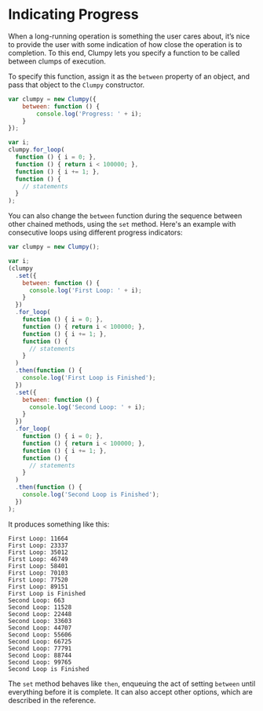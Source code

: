 # Indicating Progress

When a long-running operation is something the user cares about, it’s nice to provide the user with some indication of how close the operation is to completion. To this end, Clumpy lets you specify a function to be called between clumps of execution.

To specify this function, assign it as the `between` property of an object, and pass that object to the `Clumpy` constructor.

```javascript
var clumpy = new Clumpy({
    between: function () {
        console.log('Progress: ' + i);
    }
});

var i;
clumpy.for_loop(
  function () { i = 0; },
  function () { return i < 100000; },
  function () { i += 1; },
  function () {
    // statements
  }
);
```

You can also change the `between` function during the sequence between other chained methods, using the `set` method. Here's an example with consecutive loops using different progress indicators:

```javascript
var clumpy = new Clumpy();

var i;
(clumpy
  .set({
    between: function () {
      console.log('First Loop: ' + i);
    }
  })
  .for_loop(
    function () { i = 0; },
    function () { return i < 100000; },
    function () { i += 1; },
    function () {
      // statements
    }
  )
  .then(function () {
    console.log('First Loop is Finished');
  })
  .set({
    between: function () {
      console.log('Second Loop: ' + i);
    }
  })
  .for_loop(
    function () { i = 0; },
    function () { return i < 100000; },
    function () { i += 1; },
    function () {
      // statements
    }
  )
  .then(function () {
    console.log('Second Loop is Finished');
  })
);
```

It produces something like this:

```
First Loop: 11664
First Loop: 23337
First Loop: 35012
First Loop: 46749
First Loop: 58401
First Loop: 70103
First Loop: 77520
First Loop: 89151
First Loop is Finished
Second Loop: 663
Second Loop: 11528
Second Loop: 22448
Second Loop: 33603
Second Loop: 44707
Second Loop: 55606
Second Loop: 66725
Second Loop: 77791
Second Loop: 88744
Second Loop: 99765
Second Loop is Finished
```

The `set` method behaves like `then`, enqueuing the act of setting `between` until everything before it is complete. It can also accept other options, which are described in the reference.
